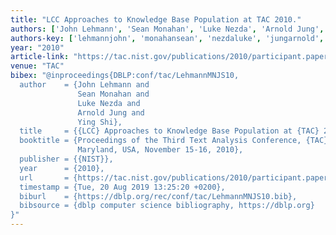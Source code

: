 ```yaml
---
title: "LCC Approaches to Knowledge Base Population at TAC 2010."
authors: ['John Lehmann', 'Sean Monahan', 'Luke Nezda', 'Arnold Jung', 'Ying Shi']
authors-key: ['lehmannjohn', 'monahansean', 'nezdaluke', 'jungarnold', 'shiying']
year: "2010"
article-link: "https://tac.nist.gov/publications/2010/participant.papers/lcc.proceedings.pdf"
venue: "TAC"
bibex: "@inproceedings{DBLP:conf/tac/LehmannMNJS10,
  author    = {John Lehmann and
               Sean Monahan and
               Luke Nezda and
               Arnold Jung and
               Ying Shi},
  title     = {{LCC} Approaches to Knowledge Base Population at {TAC} 2010},
  booktitle = {Proceedings of the Third Text Analysis Conference, {TAC} 2010, Gaithersburg,
               Maryland, USA, November 15-16, 2010},
  publisher = {{NIST}},
  year      = {2010},
  url       = {https://tac.nist.gov/publications/2010/participant.papers/lcc.proceedings.pdf},
  timestamp = {Tue, 20 Aug 2019 13:25:20 +0200},
  biburl    = {https://dblp.org/rec/conf/tac/LehmannMNJS10.bib},
  bibsource = {dblp computer science bibliography, https://dblp.org}
}"
---
```

